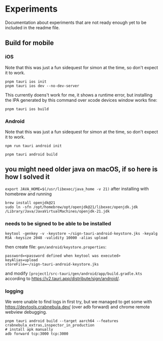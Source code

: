 # Experiments

Documentation about experiments that are not ready enough yet to be included in the readme file.

## Build for mobile

### iOS

Note that this was just a fun sidequest for simon at the time, so don't expect it to work.

```
pnpm tauri ios init
pnpm tauri ios dev --no-dev-server
```

This currently doens't work for me, it shows a runtime error, but installing the IPA generated by this command over xcode devices window works fine:

```
pnpm tauri ios build
```

### Android

Note that this was just a fun sidequest for simon at the time, so don't expect it to work.

```
npm run tauri android init
```

```
pnpm tauri android build
```

## you might need older java on macOS, if so here is how I solved it

`export JAVA_HOME=$(/usr/libexec/java_home -v 21)` after installing with homebrew and running

```
brew install openjdk@21
sudo ln -sfn /opt/homebrew/opt/openjdk@21/libexec/openjdk.jdk /Library/Java/JavaVirtualMachines/openjdk-21.jdk
```

### needs to be signed to be able to be installed

```
keytool -genkey -v -keystore ~/sign-tauri-android-keystore.jks -keyalg RSA -keysize 2048 -validity 10000 -alias upload
```

then create file: `gen/android/keystore.properties`:

```
password=<password defined when keytool was executed>
keyAlias=upload
storeFile=~/sign-tauri-android-keystore.jks
```

and modify `[project]/src-tauri/gen/android/app/build.gradle.kts` according to <https://v2.tauri.app/distribute/sign/android/>.

### logging

We were unable to find logs in first try, but we managed to get some with https://devtools.crabnebula.dev/ (over adb forward) and chrome remote webview debugging.

```
pnpm tauri android build --target aarch64 --features crabnebula_extras,inspector_in_production
# install apk manually
adb forward tcp:3000 tcp:3000
```

